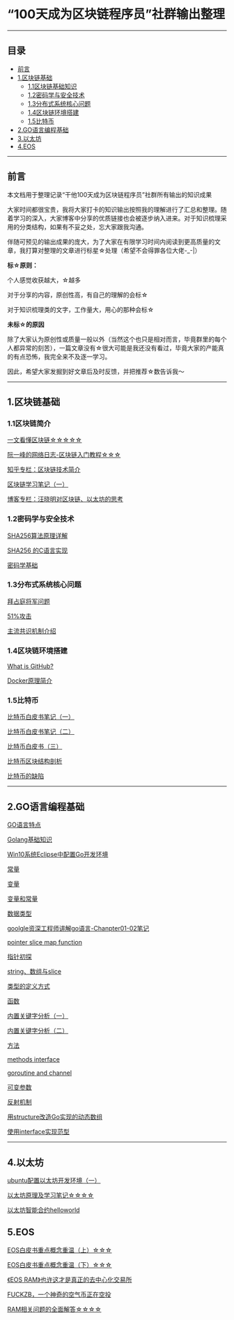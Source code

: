#  “100天成为区块链程序员”社群输出整理

-----------------------------
## 目录
* [前言](#0)
* [1.区块链基础](#1)
  * [1.1区块链基础知识](#1.1)
  * [1.2密码学与安全技术](#1.2)
  * [1.3分布式系统核心问题](#1.3)
  * [1.4区块链环境搭建](#1.4)
  * [1.5比特币](#1.5)
* [2.GO语言编程基础](#2)
* [3.以太坊](#4)
* [4.EOS](#5)
------------------------------
<h2 id="0">前言</h2>

本文档用于整理记录“干他100天成为区块链程序员”社群所有输出的知识成果

大家时间都很宝贵，我将大家打卡的知识输出按照我的理解进行了汇总和整理。随着学习的深入，大家博客中分享的优质链接也会被逐步纳入进来。对于知识梳理采用的分类结构，如果有不妥之处，忘大家跟我沟通。

伴随可预见的输出成果的庞大，为了大家在有限学习时间内阅读到更高质量的文章，我打算对整理的文章进行标星☆处理（希望不会得罪各位大佬-_-|）

**标☆原则：**

个人感觉收获越大，☆越多

对于分享的内容，原创性高，有自己的理解的会标☆

对于知识梳理类的文字，工作量大，用心的那种会标☆

**未标☆的原因**

除了大家认为原创性或质量一般以外（当然这个也只是相对而言，毕竟群里的每个人都异常的刻苦），一篇文章没有☆很大可能是我还没有看过，毕竟大家的产能真的有点恐怖，我完全来不及逐一学习。

因此，希望大家发掘到好文章后及时反馈，并把推荐☆数告诉我～


------------------------------
<h2 id="1">1.区块链基础</h2>

<h3 id="1.1">1.1区块链简介</h3>

[一文看懂区块链☆☆☆☆☆](https://charlesliuyx.github.io/2017/09/24/%E4%B8%80%E6%96%87%E5%BC%84%E6%87%82%E5%8C%BA%E5%9D%97%E9%93%BE-%E4%BB%A5%E6%AF%94%E7%89%B9%E5%B8%81%E4%B8%BA%E4%BE%8B/)

[阮一峰的网络日志-区块链入门教程☆☆☆](http://www.ruanyifeng.com/blog/2017/12/blockchain-tutorial.html)

[知乎专栏：区块链技术简介](https://zhuanlan.zhihu.com/block)

[区块链学习笔记（一）](https://blog.csdn.net/kouge94/article/details/80904410)

[博客专栏：汪晓明对区块链、以太坊的思考](http://wangxiaoming.com/blog/archives/)

[]()

[]()

[]()

[]()

<h3 id="1.2">1.2密码学与安全技术</h3>

[SHA256算法原理详解](https://blog.csdn.net/u011583927/article/details/80905740)

[SHA256 的C语言实现](https://blog.csdn.net/u011583927/article/details/80953491)

[密码学基础](https://blog.csdn.net/kouge94/article/details/80951586)

[]()

<h3 id="1.3">1.3分布式系统核心问题</h3>

[拜占庭将军问题](https://blog.csdn.net/kouge94/article/details/80934416)

[51%攻击](https://lixin-coder.github.io/2018/07/05/51-%E6%94%BB%E5%87%BB/)

[主流共识机制介绍](http://www.caihong360.com/web/postDetail/5b40c05fc30bc079773f23cb)

[]()

<h3 id="1.4">1.4区块链环境搭建</h3>

[What is GitHub?](https://www.jianshu.com/p/b0301f4209c5)

[Docker原理简介](https://gitcatryan.github.io/2018/07/Docker%E5%8E%9F%E7%90%86%E7%AE%80%E4%BB%8B/)

[]()

[]()

<h3 id="1.5">1.5比特币</h3>

[比特币白皮书笔记（一）](https://www.jianshu.com/p/b182c4406053)

[比特币白皮书笔记（二）](https://www.jianshu.com/p/c66eb24cfa0b)

[比特币白皮书（三）](https://www.jianshu.com/p/e08e9ff9e0f4)

[比特币区块结构剖析](https://lixin-coder.github.io/2018/07/07/%E6%AF%94%E7%89%B9%E5%B8%81%E5%8C%BA%E5%9D%97%E7%BB%93%E6%9E%84%E5%89%96%E6%9E%90/)

[比特币的缺陷](http://www.caihong360.com/web/postDetail/5b3de6a74bf25d039b8ad2f0)

[]()

------------------------------
<h2 id="2">2.GO语言编程基础</h2>

[GO语言特点](https://blog.csdn.net/rainth/article/details/80934693)

[Golang基础知识](https://note.youdao.com/share/?id=6a91a1fffc2d9ee972e6b020cc755bc3&type=note#/)

[Win10系统Eclipse中配置Go开发环境](https://www.jianshu.com/p/0c586581ebe0)

[常量](https://www.jianshu.com/p/706b7cf9ccd3)

[变量](https://note.youdao.com/share/?id=40bdfcfc336078019344fb4d8dd44f2f&type=note#/)

[变量和常量](https://lixin-coder.github.io/2018/07/02/learn-golang/)

[数据类型](https://www.jianshu.com/p/0215cd0e9724)

[goolgle资深工程师讲解go语言-Chanpter01-02笔记](https://www.jianshu.com/p/2160a518c525)

[pointer slice map function](http://www.alexcoding.me/2018/07/100%E5%A4%A9%E7%AC%AC%E4%BA%8C%E5%A4%A9golang/)

[指针初探](https://www.jianshu.com/p/b4feac55ac24)

[string、数组与slice](https://www.jianshu.com/p/344d0c1a22e8)

[类型的定义方式](https://blog.csdn.net/zengchen73/article/details/80905884)

[函数](https://www.jianshu.com/p/fd9f794e5737)

[内置关键字分析（一）](https://blog.csdn.net/sinat_24568041/article/details/80904271)

[内置关键字分析（二）](https://mp.weixin.qq.com/s/-1ls7Iaxp9Wysrc-pE7MtQ)


[方法](https://www.jianshu.com/p/89cadae6a072)

[methods interface](http://www.alexcoding.me/2018/07/100%E5%A4%A9%E7%AC%AC%E5%9B%9B%E5%A4%A9golanginterface/)

[goroutine and channel](http://www.alexcoding.me/2018/07/100%E5%A4%A9%E7%AC%AC%E4%BA%94%E5%A4%A9golangroutine/)

[可变参数](https://blog.csdn.net/zengchen73/article/details/80934496)

[反射机制](https://blog.csdn.net/zengchen73/article/details/80955831)


[用structure改造Go实现的动态数组](http://forum.boxue.io/topics/1/1530777342)

[使用interface实现范型](http://forum.boxue.io/topics/1/1530974849)


[]()

[]()

[]()

[]()

[]()

[]()

[]()

[]()

[]()

[]()



------------------------------
<h2 id="3">4.以太坊</h2>

[ubuntu配置以太坊开发环境（一）](https://www.jianshu.com/p/79274b8f4704)

[以太坊原理及学习笔记☆☆☆☆](https://note.youdao.com/share/?id=0915501772e7a823188670bdd1f31ed0&type=note#/)


[以太坊智能合约helloworld](https://www.jianshu.com/p/cfa31a5d60ca?from=singlemessage&isappinstalled=0)

[]()

[]()

[]()

[]()
------------------------------
<h2 id="4">5.EOS</h2>

[EOS白皮书重点概念重温（上）☆☆☆](https://gitcatryan.github.io/2018/07/EOS%E7%99%BD%E7%9A%AE%E4%B9%A6%E9%87%8D%E7%82%B9%E6%A6%82%E5%BF%B5%E9%87%8D%E6%B8%A9-%E4%B8%8A/)

[EOS白皮书重点概念重温（下）☆☆☆](https://gitcatryan.github.io/2018/07/EOS%E7%99%BD%E7%9A%AE%E4%B9%A6%E9%87%8D%E7%82%B9%E6%A6%82%E5%BF%B5%E9%87%8D%E6%B8%A9-%E4%B8%8B/)

[《EOS RAM》也许这才是真正的去中心化交易所](https://bihu.com/article/813811)

[FUCKZB，一个神奇的空气币正在空投](https://m.bihu.com/article/823001?from=groupmessage)

[RAM相关问题的全面解答☆☆☆☆](https://bihu.com/article/841009)

[]()

[]()

[]()
